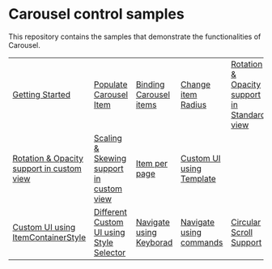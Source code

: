 # Carousel control samples

This repository contains the samples that demonstrate the functionalities of Carousel.

<table>
 <tr>
  <td><a href="Samples/CarouselItem-Selection">Getting Started</a></td>
  <td><a href="Samples/CarouselItem-Selection">Populate Carousel Item</a></td>
  <td><a href="Samples/Binding">Binding Carousel items</a></td>
  <td><a href="Samples/StandardPath">Change item Radius</a></td>
  <td><a href="Samples/StandardPath">Rotation & Opacity support in Standard view</a>
  <td><a href="Samples/StandardPath">Scaling & Skewing support in Standard view</a></td>
 </tr>
 <tr>
  <td><a href="Samples/CustomPath">Rotation & Opacity support in custom view</a></td>
  <td><a href="Samples/CustomPath">Scaling & Skewing support in custom view</a></td>
  <td><a href="Samples/CustomPath">Item per page</a></td>
  <td><a href="Samples/Binding>Change Custom Path</a></td>
  <td><a href="Samples/ItemTemplate">Custom UI using Template</a></td>
 </tr>
 <tr>
  <td><a href="Samples/ItemContainerStyle">Custom UI using ItemContainerStyle</a></td>
  <td><a href="Samples/ItemContainerStyleSelector">Different Custom UI using Style Selector</a></td>
  <td><a href="Samples/Carousel-Scrolling">Navigate using Keyborad</a></td>
  <td><a href="Samples/Carousel-Scrolling">Navigate using commands</a></td>
  <td><a href="Samples/Carousel-Scrolling">Circular Scroll Support</a></td>
 </tr>
</table>
